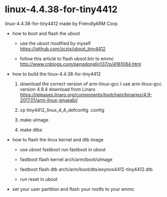 # linux-4.4.38-for-tiny4412
linux-4.4.38-for-tiny4412 made by FriendlyARM Corp.

- how to boot and flash the uboot
    
    * use the uboot modified by myself
    https://github.com/zczjx/uboot_tiny4412

    * follow this article to flash uboot.bin to emmc
    http://www.cnblogs.com/pengdonglin137/p/4161084.html

- how to build the linux-4.4.38-for-tiny4412 
    
    1. download the correct version of arm-linux-gcc
    I use arm-linux-gcc version 4.9.4 download from Linaro
    https://releases.linaro.org/components/toolchain/binaries/4.9-2017.01/arm-linux-gnueabi/
    
    2. cp tiny4412_linux_4_4_defconfig .config

    3. make uImage

    4. make dtbs

- how to flash the linux kernel and dtb image

    - use uboot fastboot run fastboot in uboot

    - fastboot flash kernel arch/arm/boot/uImage

    - fastboot flash dtb arch/arm/boot/dts/exynos4412-tiny4412.dtb

    - run reset in uboot

- set your user partition and flash your rootfs to your emmc

 
